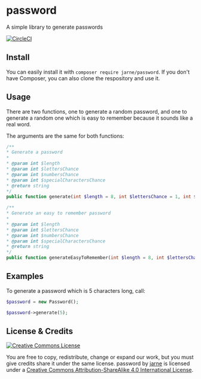 password
=
A simple library to generate passwords

[![CircleCI](https://circleci.com/gh/jarne/password.svg?style=svg)](https://circleci.com/gh/jarne/password)

## Install

You can easily install it with `composer require jarne/password`. If you don't have Composer, you can also clone the respository and use it.

## Usage
There are two functions, one to generate a random password, and one to generate a random one which is easy to remember because it sounds like a real word.

The arguments are the same for both functions:

```php
/**
* Generate a password
*
* @param int $length
* @param int $lettersChance
* @param int $numbersChance
* @param int $specialCharactersChance
* @return string
*/
public function generate(int $length = 8, int $lettersChance = 1, int $numbersChance = 1, int $specialCharactersChance = 1) {
```

```php
/**
* Generate an easy to remember password
*
* @param int $length
* @param int $lettersChance
* @param int $numbersChance
* @param int $specialCharactersChance
* @return string
*/
public function generateEasyToRemember(int $length = 8, int $lettersChance = 1, int $numbersChance = 1, int $specialCharactersChance = 1) {
```

## Examples

To generate a password which is 5 characters long, call:

```php
$password = new Password();

$password->generate(5);
```

## License & Credits
[![Creative Commons License](https://i.creativecommons.org/l/by-sa/4.0/88x31.png)](http://creativecommons.org/licenses/by-sa/4.0/)

You are free to copy, redistribute, change or expand our work, but you must give credits share it under the same license.
password by [jarne](https://github.com/jarne/password) is licensed under a [Creative Commons Attribution-ShareAlike 4.0 International License](http://creativecommons.org/licenses/by-sa/4.0/).
